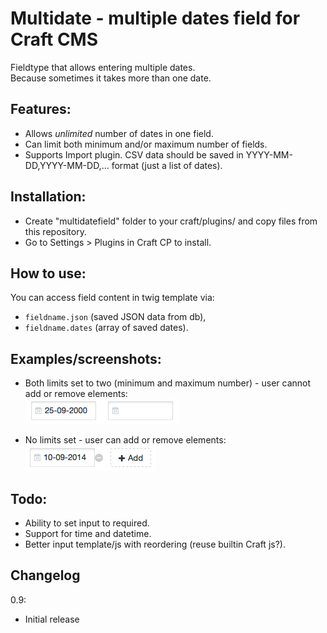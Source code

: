 # Multidate - multiple dates field for Craft CMS #

Fieldtype that allows entering multiple dates.  
Because sometimes it takes more than one date.

## Features: ##
- Allows *unlimited* number of dates in one field.
- Can limit both minimum and/or maximum number of fields.
- Supports Import plugin. CSV data should be saved in YYYY-MM-DD,YYYY-MM-DD,... format (just a list of dates).

## Installation: ##
- Create "multidatefield" folder to your craft/plugins/ and copy files from this repository.
- Go to Settings > Plugins in Craft CP to install.

## How to use: ##
You can access field content in twig template via:
- `fieldname.json` (saved JSON data from db),
- `fieldname.dates` (array of saved dates).

## Examples/screenshots: ##
-   Both limits set to two (minimum and maximum number) - user cannot add or remove elements:  
    ![Fixed to minimum/maximum two dates](two-dates.png)

-   No limits set - user can add or remove elements:  
    ![No limits](no-limits.png)

## Todo:
- Ability to set input to required.
- Support for time and datetime.
- Better input template/js with reordering (reuse builtin Craft js?).

## Changelog ##

0.9:
- Initial release
